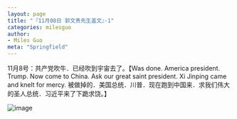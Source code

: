 ```yaml
---
layout: page
title: "『11月08日 郭文贵先生盖文』·1"
categories: milesguo
author:
- Miles Guo
meta: "Springfield"
---
```


11月8号：共产党吹牛．已经吹到宇宙去了。【Was done. America president. Trump. Now come to China. Ask our great saint president. Xi Jinping came and knelt for mercy. 被做掉的．美国总统．川普．现在跑到中国来．求我们伟大的圣人总统．习近平来了下跪求饶。】

![image](../../../../image/milesguo/2020_11_08_Miles_Guo_Getter_1_1.jpg)

